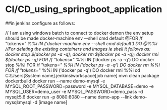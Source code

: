 # CI/CD_using_springboot_application

##in jenkins configure as follows:

// I am using windows batch to connect to docker demon the env setup should be made 
docker-machine env --shell cmd default
@FOR /f "tokens=*" %%i IN ('docker-machine env --shell cmd default') DO @%%i
//For deleting the existing containers and images ie shell it follows as: docker stop $(docker ps -a -q); docker rm $(docker ps -a -q); docker rmi $(docker ps -q)
FOR /f "tokens=*" %%i IN ('docker ps -a -q') DO docker stop %%i
FOR /f "tokens=*" %%i IN ('docker ps -a -q') DO docker rm %%i
FOR /f "tokens=*" %%i IN ('docker ps -q') DO docker rmi %%i
cd C:\Users\[System name]\.jenkins\workspace\[job name]
mvn clean package docker:build
docker run --name demo-mysql -e MYSQL_ROOT_PASSWORD=password -e MYSQL_DATABASE=demo -e MYSQL_USER=demo_user -e MYSQL_PASSWORD=demo_pass -d mysql:5.6
docker run -p 8080:8080 --name demo-app --link demo-mysql:mysql -d [image name]




